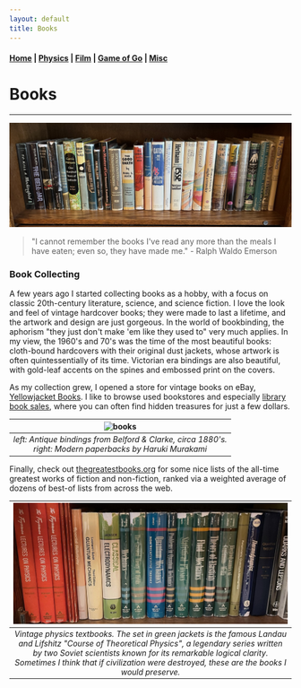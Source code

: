 ```yaml
---
layout: default
title: Books
---
```


#### [Home](index.md) | [Physics](physics.md) | [Film](film.md) | [Game of Go](go.md) | [Misc](misc.md)

# Books

---

![books](/images/fiction.JPEG)

> "I cannot remember the books I've read any more than the meals I have eaten; even so, they have made me." - Ralph Waldo Emerson


### Book Collecting

A few years ago I started collecting books as a hobby, with a focus on classic 20th-century literature, science, and science fiction. I love the look and feel of vintage hardcover books; they were made to last a lifetime, and the artwork and design are just gorgeous. In the world of bookbinding, the aphorism "they just don't make 'em like they used to" very much applies. In my view, the 1960's and 70's was the time of the most beautiful books: cloth-bound hardcovers with their original dust jackets, whose artwork is often quintessentially of its time. Victorian era bindings are also beautiful, with gold-leaf accents on the spines and embossed print on the covers.

As my collection grew, I opened a store for vintage books on eBay, [Yellowjacket Books](https://www.ebay.com/usr/yellowjacketbooks). I like to browse used bookstores and especially [library book sales](https://booksalefinder.com), where you can often find hidden treasures for just a few dollars. 

<!---
<p align="center">
  <img alt="books1" src="images/books-1.JPEG" width="47%">
&nbsp; &nbsp; &nbsp;
  <img alt="books2" src="images/books-2.JPEG" width="40%">
</p>
-->

| ![books](/images/two-book-sets.png) |
|:--:| 
| *left: Antique bindings from Belford & Clarke, circa 1880's. <br /> right: Modern paperbacks by Haruki Murakami* |

Finally, check out [thegreatestbooks.org](https://thegreatestbooks.org) for some nice lists of the all-time greatest works of fiction and non-fiction, ranked via a weighted average of dozens of best-of lists from across the web.

| ![physics books](/images/rare-books.jpeg) | 
|:--:| 
| *Vintage physics textbooks. The set in green jackets is the famous Landau and Lifshitz "Course of Theoretical Physics", a legendary series written by two Soviet scientists known for its remarkable logical clarity. Sometimes I think that if civilization were destroyed, these are the books I would preserve.* |



